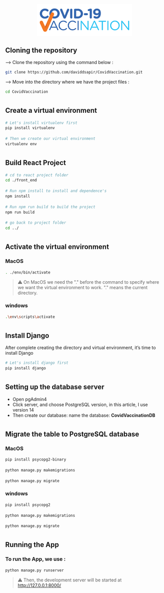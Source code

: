 <div align="center">

<img src="front_end/src/Images/vaccination_icon.png" style="width: 300px"/>

</div>

## Cloning the repository

--> Clone the repository using the command below :

```bash
git clone https://github.com/daviddsapir/CovidVaccination.git

```

--> Move into the directory where we have the project files :

```bash
cd CovidVaccination
```

#

## Create a virtual environment

```bash
# Let's install virtualenv first
pip install virtualenv

# Then we create our virtual environment
virtualenv env
```

#

## Build React Project

```bash
# cd to react project folder
cd ./front_end

# Run npm install to install and dependence's
npm install

# Run npm run build to build the project
npm run build

# go back to project folder
cd ../
```

#

## Activate the virtual environment

### MacOS

```bash
. ./env/bin/activate
```

> ⚠ On MacOS we need the "." before the command to specify where we want the virtual environment to work. "." means the current directory.

### windows

```bash
.\env\scripts\activate
```

#

## Install Django

After complete creating the directory and virtual environment, it’s time to install Django

```bash
# Let's install django first
pip install django
```

#

## Setting up the database server

<ul>
    <li>Open pgAdmin4</li>
    <li>Click server, and choose PostgreSQL version, in this article, I use version 14</li>
    <li>Then create our database: name the database: <b>CovidVaccinationDB</b></li>
</ul>

#

## Migrate the table to PostgreSQL database

### MacOS

```bash
pip install psycopg2-binary

python manage.py makemigrations

python manage.py migrate
```

### windows

```bash
pip install psycopg2

python manage.py makemigrations

python manage.py migrate
```

#

## Running the App

### To run the App, we use :

```bash
python manage.py runserver
```

> ⚠ Then, the development server will be started at http://127.0.0.1:8000/

#
